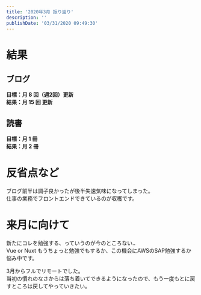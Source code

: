 ```yaml
---
title: '2020年3月 振り返り'
description: ''
publishDate: '03/31/2020 09:49:30'
---
```


<h1>結果</h1>

<h2>ブログ</h2>

<p><strong>目標：月 8 回（週2回）更新</strong><br />
<strong>結果：月 15 回 更新</strong></p>

<h2>読書</h2>

<p><strong>目標：月 1 冊</strong><br />
<strong>結果：月 2 冊</strong></p>

<h1>反省点など</h1>

<p>ブログ前半は調子良かったが後半失速気味になってしまった。<br />
仕事の業務でフロントエンドできているのが収穫です。</p>

<h1>来月に向けて</h1>

<p>新たにコレを勉強する、っていうのが今のところない..<br />
Vue or Nuxt もうちょっと勉強でもするか、この機会にAWSのSAP勉強するか悩み中です。</p>

<p>3月からフルでリモートでした。<br />
当初の慣れのなさからは落ち着いてできるようになったので、もう一度もとに戻すところは戻してやっていきたい。</p>
